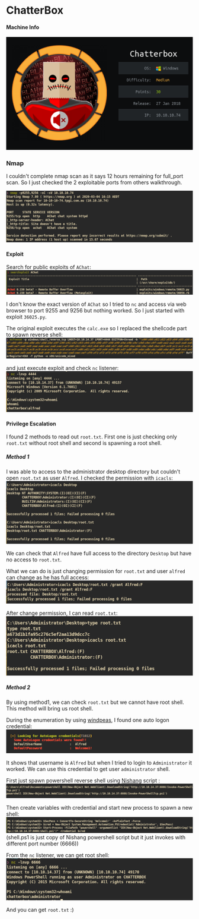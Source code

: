 
# ChatterBox

#### Machine Info
![](screenshots/chatterbox.png)

### Nmap
I couldn't complete nmap scan as it says 12 hours remaining for full_port scan. So I just checked the 2 exploitable ports from others walkthrough.

![](screenshots/nmap.png)


#### Exploit

Search for public exploits of `AChat`:
![](screenshots/achat_exploits.png)

I don't know the exact version of `AChat` so I tried to `nc` and access via web browser to port 9255 and 9256 but nothing worked. So I just started with exploit `36025.py`.

The original exploit executes the `calc.exe` so I replaced the shellcode part to spawn reverse shell:
![](screenshots/shellcode.png)

and just execute exploit and check `nc` listener:
![](screenshots/user_shell.png)


#### Privilege Escalation

I found 2 methods to read out `root.txt`. First one is just checking only `root.txt` without root shell and second is spawning a root shell.


##### Method 1

I was able to access to the administrator desktop directory but couldn't open `root.txt` as user `Alfred`. I checked the permission with `icacls`:
![](screenshots/permission.png)

We can check that `Alfred` have full access to the directory `Desktop` but have no access to `root.txt`.

What we can do is just changing permission for `root.txt` and user `alfred` can change as he has full access:
![](screenshots/change_perm.png)

After change permission, I can read `root.txt`:
![](screenshots/read_root.png)


##### Method 2
By using method1, we can check `root.txt` but we cannot have root shell. This method will bring us root shell.


During the enumeration by using [windpeas](https://github.com/carlospolop/privilege-escalation-awesome-scripts-suite/tree/master/winPEAS), I found one auto logon credential:
![](screenshots/auto_cred.png)

It shows that username is `Alfred` but when I tried to login to `Administrator` it worked. We can use this credential to get user `administrator` shell.

First just spawn powershell reverse shell using [Nishang](https://github.com/samratashok/nishang) script :
![](screenshots/powershell1.png)

Then create variables with credential and start new process to spawn a new shell:
![](screenshots/powershell2.png)
(shell.ps1 is just copy of Nishang powershell script but it just invokes with different port number (6666))


From the `nc` listener, we can get root shell:
![](screenshots/root_shell.png)

And you can get `root.txt` :)
